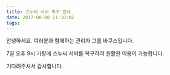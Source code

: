 ```yaml
---
title: 스누씨 서버 복구 안내
date: 2017-08-08 11:10:02
tags:
---
```


안녕하세요.
여러분과 함께하는 관리자 그룹 바쿠스입니다.

7일 오후 9시 가량에 스누씨 서버를 복구하여 원활한 이용이 가능합니다.

기다려주셔서 감사합니다.
